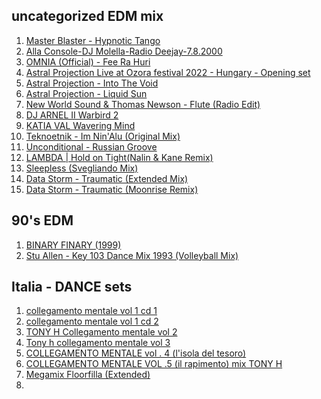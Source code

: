 uncategorized EDM mix
------------
1.  [Master Blaster - Hypnotic Tango](https://www.youtube.com/watch?v=qidiM8vTg40)  
2.  [Alla Console-DJ Molella-Radio Deejay-7.8.2000](https://www.youtube.com/watch?v=10Xz3zA3AQk)  
3.  [OMNIA (Official) - Fee Ra Huri](https://www.youtube.com/watch?v=J56VVtlZCGE)  
4.  [Astral Projection Live at Ozora festival 2022 - Hungary - Opening set](https://www.youtube.com/watch?v=XfF10Cn3S5o)  
5.  [Astral Projection - Into The Void](https://www.youtube.com/watch?v=js8mhVrB8CA)   
6.  [Astral Projection - Liquid Sun](https://www.youtube.com/watch?v=0KYdyzYuKAg)  
7.  [New World Sound & Thomas Newson - Flute (Radio Edit)](https://www.youtube.com/watch?v=8-bDRIILzZ8)  
8.  [DJ ARNEL II Warbird 2](https://www.youtube.com/watch?v=64M9aQGOYKk)  
9.  [KATIA VAL  Wavering Mind](https://www.youtube.com/watch?v=fp65CEq85AY)  
10.  [Teknoetnik - Im Nin'Alu (Original Mix)](https://www.youtube.com/watch?v=jNmlNFhbZyQ)  
11.  [Unconditional - Russian Groove](https://www.youtube.com/watch?v=VR5S9hQBL_g)  
12.  [LAMBDA | Hold on Tight(Nalin & Kane Remix)](https://www.youtube.com/watch?v=_D6WRsoZOMQ)  
13.  [Sleepless (Svegliando Mix)](https://www.youtube.com/watch?v=RmrsPZGCW5k)
14.  [Data Storm - Traumatic (Extended Mix)](https://www.youtube.com/watch?v=mS5rEbjR09I)  
15.  [ Data Storm - Traumatic (Moonrise Remix) ](https://www.youtube.com/watch?v=2BXS788TB2A)


90's EDM
-----------
1.  [ BINARY FINARY (1999) ](https://www.youtube.com/watch?v=ZJ8FYZSGDcI)  
2.  [ Stu Allen - Key 103 Dance Mix 1993 (Volleyball Mix) ](https://www.youtube.com/watch?v=Rvy_n4ek3Vw)



Italia - DANCE sets
----------------
1.  [collegamento mentale vol 1 cd 1](https://www.youtube.com/watch?v=sW9nj9NP3y0)  
2.  [collegamento mentale vol 1 cd 2](https://www.youtube.com/watch?v=TGFjZfqem1g)  
3.  [TONY H Collegamento mentale vol 2](https://www.youtube.com/watch?v=JSDx5tjcDlo)  
4.  [Tony h collegamento mentale vol 3](https://www.youtube.com/watch?v=BtR2Qr0Qv_U)  
5.  [COLLEGAMENTO MENTALE vol . 4 (l'isola del tesoro)](https://www.youtube.com/watch?v=whlY1uWkEus)  
6.  [COLLEGAMENTO MENTALE VOL .5 (il rapimento) mix TONY H](https://www.youtube.com/watch?v=fUUWd3ro4rY)  
7.  [Megamix Floorfilla (Extended)](https://www.youtube.com/watch?v=SdBmOUHYYag)  
8.  
